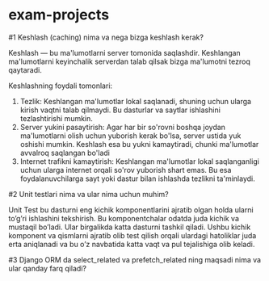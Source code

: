 # exam-projects

#1 Keshlash (caching) nima va nega bizga keshlash kerak?

   Keshlash  — bu ma'lumotlarni server tomonida saqlashdir.
   Keshlangan  ma'lumotlarni keyinchalik serverdan talab qilsak bizga ma'lumotni tezroq qaytaradi.

Keshlashning foydali tomonlari:
   1. Tezlik: Keshlangan ma'lumotlar lokal saqlanadi, shuning uchun ularga kirish vaqtni talab qilmaydi.
      Bu dasturlar va saytlar ishlashini tezlashtirishi mumkin.
   2. Server yukini pasaytirish: Agar har bir so'rovni boshqa joydan ma'lumotlarni
      olish uchun yuborish kerak bo'lsa, server ustida yuk oshishi mumkin.
      Keshlash esa bu yukni kamaytiradi, chunki ma'lumotlar avvalroq saqlangan bo'ladi
   3. Internet trafikni kamaytirish: Keshlangan ma'lumotlar lokal saqlanganligi uchun
      ularga internet orqali so'rov yuborish shart emas.
      Bu esa foydalanuvchilarga sayt yoki dastur bilan ishlashda tezlikni ta'minlaydi.


#2 Unit testlari nima va ular nima uchun muhim?

Unit Test bu dasturni eng kichik komponentlarini ajratib olgan holda ularni to’g’ri 
ishlashini tekshirish. Bu komponentchalar odatda juda kichik va mustaqil bo’ladi. 
Ular birgalikda katta dasturni tashkil qiladi. Ushbu kichik komponent va qismlarni 
ajratib olib test qilish orqali ulardagi hatoliklar juda erta aniqlanadi va bu 
o’z navbatida katta vaqt va pul tejalishiga olib keladi.





#3 Django ORM da select_related va prefetch_related ning maqsadi nima va ular qanday farq qiladi? 
